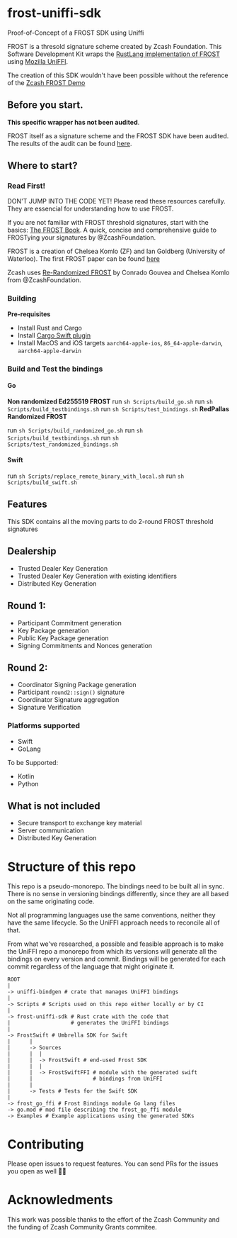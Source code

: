 # frost-uniffi-sdk
Proof-of-Concept of a FROST SDK using Uniffi

FROST is a thresold signature scheme created by Zcash Foundation. 
This Software Development Kit wraps the [RustLang implementation of
FROST](https://github.com/ZcashFoundation/frost) using [Mozilla UniFFI](https://mozilla.github.io/uniffi-rs/).

The creation of this SDK wouldn't have been possible without the reference of the
[Zcash FROST Demo](https://zfnd.org/demo-for-frost-for-zcash-library/)

## Before you start.

**This specific wrapper has not been audited**. 

FROST itself as a signature scheme and the FROST SDK have been audited.
The results of the audit can be found [here](https://research.nccgroup.com/2023/10/23/public-report-zcash-frost-security-assessment/).

## Where to start?

### Read First!
DON'T JUMP INTO THE CODE YET! Please read these resources carefully. They are 
essencial for understanding how to use FROST.

If you are not familiar with FROST threshold signatures, start with the 
basics: [The FROST Book](https://frost.zfnd.org/index.html). A quick, concise
and comprehensive guide to FROSTying your signatures by @ZcashFoundation.

FROST is a creation of Chelsea Komlo (ZF) and Ian Goldberg (University of Waterloo).
The first FROST paper can be found [here](https://eprint.iacr.org/2020/852.pdf)

Zcash uses [Re-Randomized FROST](https://eprint.iacr.org/2024/436) by Conrado Gouvea 
and Chelsea Komlo from @ZcashFoundation.

### Building

**Pre-requisites** 

- Install Rust and Cargo
- Install [Cargo Swift plugin](https://github.com/antoniusnaumann/cargo-swift)
- Install MacOS and iOS targets `aarch64-apple-ios`, `86_64-apple-darwin`, 
`aarch64-apple-darwin`

### Build and Test the bindings

#### Go

**Non randomized Ed255519 FROST**
run `sh Scripts/build_go.sh`
run `sh Scripts/build_testbindings.sh`
run `sh Scripts/test_bindings.sh`
**RedPallas Randomized FROST**

run `sh Scripts/build_randomized_go.sh`
run `sh Scripts/build_testbindings.sh`
run `sh Scripts/test_randomized_bindings.sh`

#### Swift
run `sh Scripts/replace_remote_binary_with_local.sh`
run `sh Scripts/build_swift.sh`

## Features
This SDK contains all the moving parts to do 2-round FROST threshold signatures

Dealership
----------
- Trusted Dealer Key Generation
- Trusted Dealer Key Generation with existing identifiers
- Distributed Key Generation

Round 1:
-------
- Participant Commitment generation
- Key Package generation
- Public Key Package generation
- Signing Commitments and Nonces generation

Round 2:
--------
- Coordinator Signing Package generation
- Participant `round2::sign()` signature
- Coordinator Signature aggregation
- Signature Verification

### Platforms supported
- Swift
- GoLang

To be Supported:
- Kotlin
- Python

## What is not included
- Secure transport to exchange key material
- Server communication
- Distributed Key Generation

# Structure of this repo

This repo is a pseudo-monorepo. The bindings need to be built all in sync.
There is no sense in versioning bindings differently, since they are all
based on the same originating code. 

Not all programming languages use the same conventions, neither they have
the same lifecycle. So the UniFFI approach needs to reconcile all of that.

From what we've researched, a possible and feasible approach is to make
the UniFFI repo a monorepo from which its versions will generate all the
bindings on every version and commit. Bindings will be generated for each
commit regardless of the language that might originate it. 

````
ROOT
|
-> uniffi-bindgen # crate that manages UniFFI bindings
|
-> Scripts # Scripts used on this repo either locally or by CI
|
-> frost-uniffi-sdk # Rust crate with the code that 
|                   # generates the UniFFI bindings
|
-> FrostSwift # Umbrella SDK for Swift
|      |
|      -> Sources
|      |  |
|      |  -> FrostSwift # end-used Frost SDK
|      |  |
|      |  -> FrostSwiftFFI # module with the generated swift 
|      |                   # bindings from UniFFI
|      |
|      -> Tests # Tests for the Swift SDK
|
-> frost_go_ffi # Frost Bindings module Go lang files
-> go.mod # mod file describing the frost_go_ffi module
-> Examples # Example applications using the generated SDKs
````
# Contributing

Please open issues to request features. You can send PRs for the issues
you open as well 🙏😅

# Acknowledments

This work was possible thanks to the effort of the Zcash Community and 
the funding of Zcash Community Grants commitee. 

